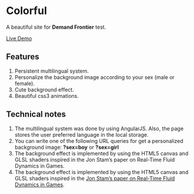 # Colorful
A beautiful site for **Demand Frontier** test.

[Live Demo](http://jorovipe97.github.io/colorful)

## Features
1. Persistent multilingual system.
2. Personalize the background image according to your sex (male or female).
3. Cute background effect.
4. Beautiful css3 animations.

## Technical notes
1. The multilingual system was done by using AngularJS. Also, the page stores the user preferred language in the local storage.
2. You can write one of the following URL queries for get a personalized background image: **?sex=boy** or **?sex=girl**
3. The background effect is implemented by using the HTML5 canvas and GLSL shaders inspired in the Jon Stam’s paper on Real-Time Fluid Dynamics in Games.
4. The background effect is implemented by using the HTML5 canvas and GLSL shaders inspired in the [Jon Stam’s paper on Real-Time Fluid Dynamics in Games](http://www.dgp.toronto.edu/people/stam/reality/Research/pdf/GDC03.pdf).